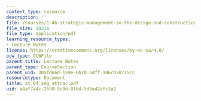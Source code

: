 ```yaml
---
content_type: resource
description: ''
file: /courses/1-46-strategic-management-in-the-design-and-construction-value-chain-fall-2003/a4af7a4c26505c9d8f645d5e42afc3a2_st_04_seg_attrac.pdf
file_size: 19216
file_type: application/pdf
learning_resource_types:
- Lecture Notes
license: https://creativecommons.org/licenses/by-nc-sa/4.0/
ocw_type: OCWFile
parent_title: Lecture Notes
parent_type: CourseSection
parent_uid: 30afd66d-159e-6b7d-54ff-106cb58715cc
resourcetype: Document
title: st_04_seg_attrac.pdf
uid: a4af7a4c-2650-5c9d-8f64-5d5e42afc3a2
---
```

